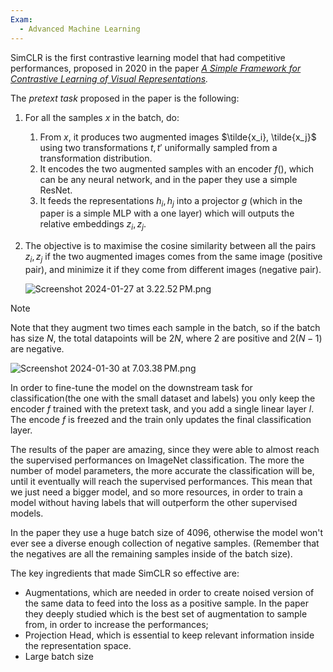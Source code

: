 ```yaml
---
Exam:
  - Advanced Machine Learning
---
```

SimCLR is the first contrastive learning model that had competitive performances, proposed in 2020 in the paper *[A Simple Framework for Contrastive Learning of Visual Representations](https://arxiv.org/pdf/2002.05709.pdf).*

The *pretext task* proposed in the paper is the following:

1. For all the samples $x$ in the batch, do:
    1. From $x$, it produces two augmented images $\tilde{x_i}, \tilde{x_j}$ using two transformations $t, t'$ uniformally sampled from a transformation distribution.
    2. It encodes the two augmented samples with an encoder $f()$, which can be any neural network, and in the paper they use a simple ResNet.
    3. It feeds the representations $h_i, h_j$ into a projector $g$ (which in the paper is a simple MLP with a one layer) which will outputs the relative embeddings $z_i, z_j$.
2. The objective is to maximise the cosine similarity between all the pairs $z_i, z_j$ if the two augmented images comes from the same image (positive pair), and minimize it if they come from different images (negative pair).
    
    ![Screenshot 2024-01-27 at 3.22.52 PM.png](Screenshot_2024-01-27_at_3.22.52_PM.png)
>[!Note]
 Note that they augment two times each sample in the batch, so if the batch has size $N$, the total datapoints will be $2N$, where $2$ are positive and $2(N-1)$ are negative.

![Screenshot 2024-01-30 at 7.03.38 PM.png](Screenshot_2024-01-30_at_7.03.38_PM.png)

In order to fine-tune the model on the downstream task for classification(the one with the small dataset and labels) you only keep the encoder $f$ trained with the pretext task, and you add a single linear layer $l$. The encode $f$ is freezed and the train only updates the final classification layer.

The results of the paper are amazing, since they were able to almost reach the supervised performances on ImageNet classification. The more the number of model parameters, the more accurate the classification will be, until it eventually will reach the supervised performances. This mean that we just need a bigger model, and so more resources, in order to train a model without having labels that will outperform the other supervised models.

In the paper they use a huge batch size of 4096, otherwise the model won't ever see a diverse enough collection of negative samples. (Remember that the negatives are all the remaining samples inside of the batch size).

The key ingredients that made SimCLR so effective are:

- Augmentations, which are needed in order to create noised version of the same data to feed into the loss as a positive sample. In the paper they deeply studied which is the best set of augmentation to sample from, in order to increase the performances;
- Projection Head, which is essential to keep relevant information inside the representation space.
- Large batch size
